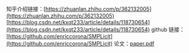 知乎介绍链接：[https://zhuanlan.zhihu.com/p/362132005](https://zhuanlan.zhihu.com/p/362132005)
[https://blog.csdn.net/kxqt233/article/details/118730654](https://blog.csdn.net/kxqt233/article/details/118730654)
github 链接：[https://github.com/enriccorona/SMPLicit](https://github.com/enriccorona/SMPLicit)
论文：[paper.pdf](https://www.yuque.com/attachments/yuque/0/2022/pdf/22838017/1654500405703-1ba9ffc2-b695-4aec-893b-4bfc2eb0ba59.pdf?_lake_card=%7B%22src%22%3A%22https%3A%2F%2Fwww.yuque.com%2Fattachments%2Fyuque%2F0%2F2022%2Fpdf%2F22838017%2F1654500405703-1ba9ffc2-b695-4aec-893b-4bfc2eb0ba59.pdf%22%2C%22name%22%3A%22paper.pdf%22%2C%22size%22%3A16226313%2C%22type%22%3A%22application%2Fpdf%22%2C%22ext%22%3A%22pdf%22%2C%22source%22%3A%22%22%2C%22status%22%3A%22done%22%2C%22download%22%3Atrue%2C%22taskId%22%3A%22u95de027c-b9c0-4e79-8052-29cb563a6f7%22%2C%22taskType%22%3A%22upload%22%2C%22__spacing%22%3A%22both%22%2C%22id%22%3A%22u285053cc%22%2C%22margin%22%3A%7B%22top%22%3Atrue%2C%22bottom%22%3Atrue%7D%2C%22card%22%3A%22file%22%7D)
